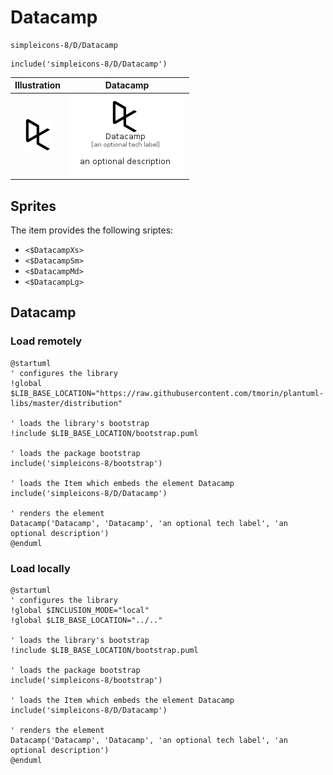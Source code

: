 # Datacamp


```text
simpleicons-8/D/Datacamp
```

```text
include('simpleicons-8/D/Datacamp')
```



| Illustration | Datacamp |
| :---: | :---: |
| ![illustration for Illustration](../../simpleicons-8/D/Datacamp.png) | ![illustration for Datacamp](../../simpleicons-8/D/Datacamp.Local.png) |



## Sprites
The item provides the following sriptes:

- `<$DatacampXs>`
- `<$DatacampSm>`
- `<$DatacampMd>`
- `<$DatacampLg>`





## Datacamp

### Load remotely
```plantuml
@startuml
' configures the library
!global $LIB_BASE_LOCATION="https://raw.githubusercontent.com/tmorin/plantuml-libs/master/distribution"

' loads the library's bootstrap
!include $LIB_BASE_LOCATION/bootstrap.puml

' loads the package bootstrap
include('simpleicons-8/bootstrap')

' loads the Item which embeds the element Datacamp
include('simpleicons-8/D/Datacamp')

' renders the element
Datacamp('Datacamp', 'Datacamp', 'an optional tech label', 'an optional description')
@enduml
```

### Load locally
```plantuml
@startuml
' configures the library
!global $INCLUSION_MODE="local"
!global $LIB_BASE_LOCATION="../.."

' loads the library's bootstrap
!include $LIB_BASE_LOCATION/bootstrap.puml

' loads the package bootstrap
include('simpleicons-8/bootstrap')

' loads the Item which embeds the element Datacamp
include('simpleicons-8/D/Datacamp')

' renders the element
Datacamp('Datacamp', 'Datacamp', 'an optional tech label', 'an optional description')
@enduml
```

